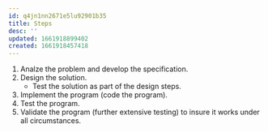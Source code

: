 ```yaml
---
id: q4jn1nn2671e5lu92901b35
title: Steps
desc: ''
updated: 1661918899402
created: 1661918457418
---
```


1. Analze the problem and develop the specification.
1. Design the solution.
   - Test the solution as part of the design steps.
1. Implement the program (code the program).
1. Test the program.
1. Validate the program (further extensive testing) to insure it works under all circumstances.
